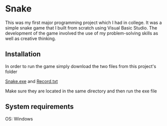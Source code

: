 # Snake

This was my first major programming project which I had in college. It was a simple snake game that I built from scratch using Visual Basic Studio. The development of the game involved the use of my problem-solving skills as well as creative thinking.

## Installation

In order to run the game simply download the two files from this project's folder

[Snake.exe](https://github.com/romanidze2016/Major-projects/blob/master/Snake%20Game/Snake.exe) and [Record.txt](https://github.com/romanidze2016/Major-projects/blob/master/Snake%20Game/Record.txt)

Make sure they are located in the same directory and then run the exe file

## System requirements 

OS: Windows
